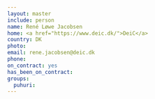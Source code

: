 ```yaml
---
layout: master
include: person
name: René Løwe Jacobsen
home: <a href="https://www.deic.dk/">DeiC</a>
country: DK
photo:
email: rene.jacobsen@deic.dk
phone:
on_contract: yes
has_been_on_contract:
groups:
  puhuri:
---
```

